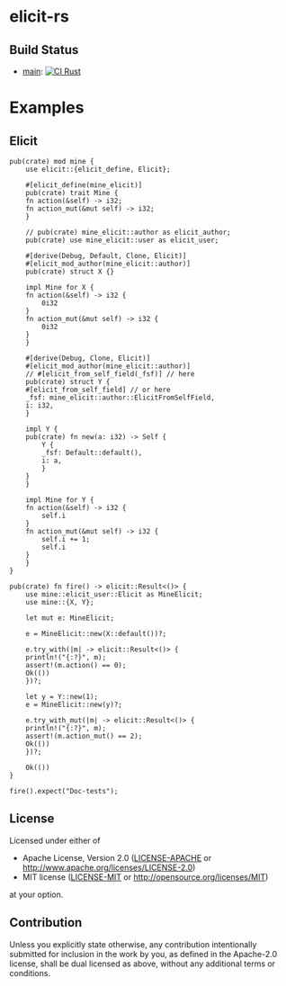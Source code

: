# elicit-rs

## Build Status

- [main](https://github.com/hanepjiv/elicit-rs/tree/main): [![CI Rust](https://github.com/hanepjiv/elicit-rs/actions/workflows/ci-rust.yml/badge.svg)](https://github.com/hanepjiv/elicit-rs/actions/workflows/ci-rust.yml)

# Examples

## Elicit

```
pub(crate) mod mine {
    use elicit::{elicit_define, Elicit};

    #[elicit_define(mine_elicit)]
    pub(crate) trait Mine {
    fn action(&self) -> i32;
    fn action_mut(&mut self) -> i32;
    }

    // pub(crate) mine_elicit::author as elicit_author;
    pub(crate) use mine_elicit::user as elicit_user;

    #[derive(Debug, Default, Clone, Elicit)]
    #[elicit_mod_author(mine_elicit::author)]
    pub(crate) struct X {}

    impl Mine for X {
    fn action(&self) -> i32 {
        0i32
    }
    fn action_mut(&mut self) -> i32 {
        0i32
    }
    }

    #[derive(Debug, Clone, Elicit)]
    #[elicit_mod_author(mine_elicit::author)]
    // #[elicit_from_self_field(_fsf)] // here
    pub(crate) struct Y {
    #[elicit_from_self_field] // or here
    _fsf: mine_elicit::author::ElicitFromSelfField,
    i: i32,
    }

    impl Y {
    pub(crate) fn new(a: i32) -> Self {
        Y {
        _fsf: Default::default(),
        i: a,
        }
    }
    }

    impl Mine for Y {
    fn action(&self) -> i32 {
        self.i
    }
    fn action_mut(&mut self) -> i32 {
        self.i += 1;
        self.i
    }
    }
}

pub(crate) fn fire() -> elicit::Result<()> {
    use mine::elicit_user::Elicit as MineElicit;
    use mine::{X, Y};

    let mut e: MineElicit;

    e = MineElicit::new(X::default())?;

    e.try_with(|m| -> elicit::Result<()> {
    println!("{:?}", m);
    assert!(m.action() == 0);
    Ok(())
    })?;

    let y = Y::new(1);
    e = MineElicit::new(y)?;

    e.try_with_mut(|m| -> elicit::Result<()> {
    println!("{:?}", m);
    assert!(m.action_mut() == 2);
    Ok(())
    })?;

    Ok(())
}

fire().expect("Doc-tests");
```

## License

Licensed under either of

 * Apache License, Version 2.0
   ([LICENSE-APACHE](LICENSE-APACHE-2.0) or http://www.apache.org/licenses/LICENSE-2.0)
 * MIT license
   ([LICENSE-MIT](LICENSE-MIT) or http://opensource.org/licenses/MIT)

at your option.

## Contribution

Unless you explicitly state otherwise, any contribution intentionally submitted
for inclusion in the work by you, as defined in the Apache-2.0 license, shall be
dual licensed as above, without any additional terms or conditions.

